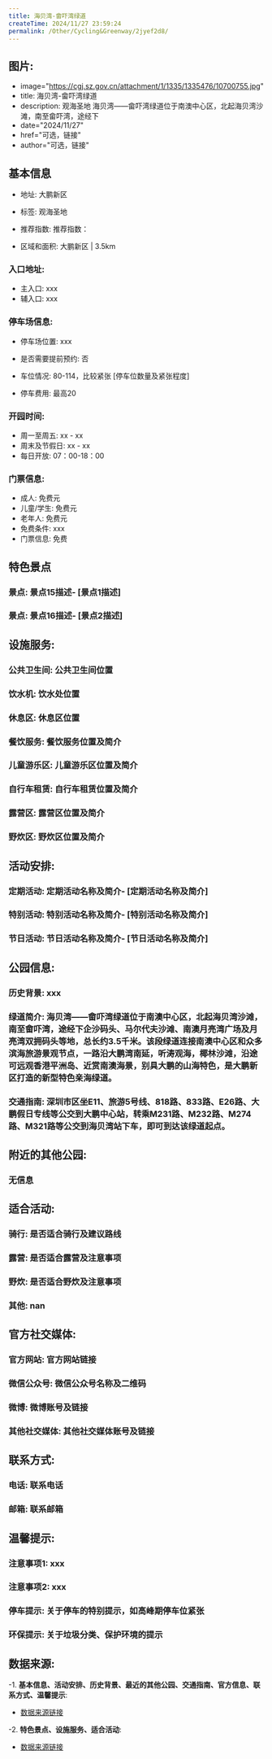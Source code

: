 ```yaml
---
title: 海贝湾-畲吓湾绿道
createTime: 2024/11/27 23:59:24
permalink: /Other/Cycling&Greenway/2jyef2d8/
---
```

## 图片:
- image="https://cgj.sz.gov.cn/attachment/1/1335/1335476/10700755.jpg"
- title: 海贝湾-畲吓湾绿道
- description: 观海圣地 海贝湾——畲吓湾绿道位于南澳中心区，北起海贝湾沙滩，南至畲吓湾，途经下
- date="2024/11/27"
- href="可选，链接"
- author="可选，链接"
## 基本信息

- 地址: 大鹏新区

- 标签: 观海圣地

- 推荐指数: 推荐指数：

- 区域和面积: 大鹏新区 | 3.5km

### 入口地址:
- 主入口: xxx
- 辅入口: xxx
### 停车场信息:
- 停车场位置: xxx

- 是否需要提前预约: 否

- 车位情况: 80-114，比较紧张 [停车位数量及紧张程度]

- 停车费用: 最高20

### 开园时间:
- 周一至周五: xx - xx
- 周末及节假日: xx - xx
- 每日开放: 07：00-18：00

### 门票信息:
- 成人: 免费元
- 儿童/学生: 免费元
- 老年人: 免费元
- 免费条件: xxx
- 门票信息: 免费
## 特色景点
### 景点: 景点15描述- [景点1描述]
### 景点: 景点16描述- [景点2描述]
## 设施服务:
### 公共卫生间: 公共卫生间位置
### 饮水机: 饮水处位置
### 休息区: 休息区位置
### 餐饮服务: 餐饮服务位置及简介
### 儿童游乐区: 儿童游乐区位置及简介
### 自行车租赁: 自行车租赁位置及简介
### 露营区: 露营区位置及简介
### 野炊区: 野炊区位置及简介

## 活动安排:
### 定期活动: 定期活动名称及简介- [定期活动名称及简介]
### 特别活动: 特别活动名称及简介- [特别活动名称及简介]
### 节日活动: 节日活动名称及简介- [节日活动名称及简介]
## 公园信息:
### 历史背景: xxx
### 绿道简介: 海贝湾——畲吓湾绿道位于南澳中心区，北起海贝湾沙滩，南至畲吓湾，途经下企沙码头、马尔代夫沙滩、南澳月亮湾广场及月亮湾双拥码头等地，总长约3.5千米。该段绿道连接南澳中心区和众多滨海旅游景观节点，一路沿大鹏湾南延，听涛观海，椰林沙滩，沿途可远观香港平洲岛、近赏南澳海景，别具大鹏的山海特色，是大鹏新区打造的新型特色亲海绿道。
### 交通指南: 深圳市区坐E11、旅游5号线、818路、833路、E26路、大鹏假日专线等公交到大鹏中心站，转乘M231路、M232路、M274路、M321路等公交到海贝湾站下车，即可到达该绿道起点。

## 附近的其他公园:
### 无信息

## 适合活动:
### 骑行: 是否适合骑行及建议路线
### 露营: 是否适合露营及注意事项
### 野炊: 是否适合野炊及注意事项
### 其他: nan

## 官方社交媒体:
### 官方网站: 官方网站链接
### 微信公众号: 微信公众号名称及二维码
### 微博: 微博账号及链接
### 其他社交媒体: 其他社交媒体账号及链接

## 联系方式:
### 电话: 联系电话
### 邮箱: 联系邮箱

## 温馨提示:
### 注意事项1: xxx
### 注意事项2: xxx
### 停车提示: 关于停车的特别提示，如高峰期停车位紧张
### 环保提示: 关于垃圾分类、保护环境的提示

## 数据来源:
-1. **基本信息、活动安排、历史背景、最近的其他公园、交通指南、官方信息、联系方式、温馨提示**:
- [数据来源链接](https://cgj.sz.gov.cn/xsmh/gysz/szld/content/post_10700755.html)

-2. **特色景点、设施服务、适合活动**:
- [数据来源链接](https://cgj.sz.gov.cn/xsmh/gysz/szld/content/post_10700755.html)

